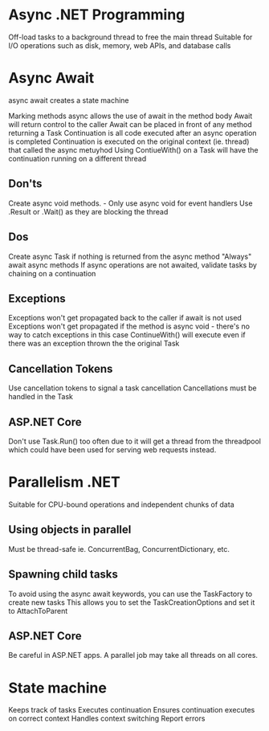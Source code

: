 # Async .NET Programming
Off-load tasks to a background thread to free the main thread
Suitable for I/O operations such as disk, memory, web APIs, and database calls

# Async Await
async await creates a state machine

Marking methods async allows the use of await in the method body
Await will return control to the caller
Await can be placed in front of any method returning a Task
Continuation is all code executed after an async operation is completed
Continuation is executed on the original context (ie. thread) that called the async metuyhod
Using ContiueWith() on a Task will have the continuation running on a different thread

## Don'ts
Create async void methods.
    - Only use async void for event handlers
Use .Result or .Wait() as they are blocking the thread

## Dos
Create async Task if nothing is returned from the async method
"Always" await async methods
If async operations are not awaited, validate tasks by chaining on a continuation

## Exceptions
Exceptions won't get propagated back to the caller if await is not used
Exceptions won't get propagated if the method is async void - there's no way to catch exceptions in this case
ContinueWith() will execute even if there was an exception thrown the the original Task

## Cancellation Tokens
Use cancellation tokens to signal a task cancellation
Cancellations must be handled in the Task

## ASP.NET Core
Don't use Task.Run() too often due to it will get a thread from the threadpool which could have been used for serving web requests instead.


# Parallelism .NET
Suitable for CPU-bound operations and independent chunks of data

## Using objects in parallel
Must be thread-safe
ie. ConcurrentBag, ConcurrentDictionary, etc.

## Spawning child tasks
To avoid using the async await keywords, you can use the TaskFactory to create new tasks
This allows you to set the TaskCreationOptions and set it to AttachToParent

## ASP.NET Core
Be careful in ASP.NET apps. A parallel job may take all threads on all cores.

# State machine
Keeps track of tasks
Executes continuation
Ensures continuation executes on correct context
Handles context switching
Report errors